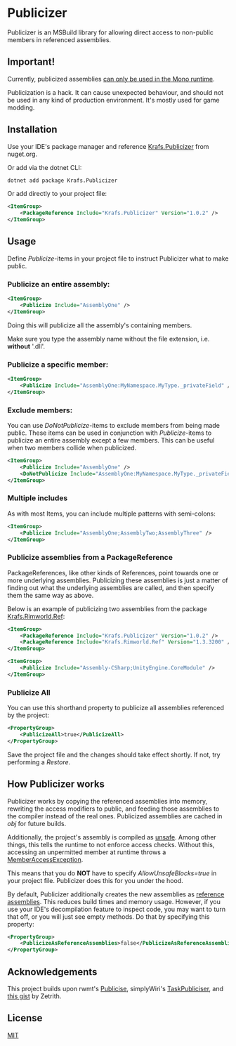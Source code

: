 # Publicizer
Publicizer is an MSBuild library for allowing direct access to non-public members in referenced assemblies.

## Important!
Currently, publicized assemblies [can only be used in the Mono runtime](https://github.com/krafs/Publicizer/issues/13).

Publicization is a hack. It can cause unexpected behaviour, and should not be used in any kind of production environment. It's mostly used for game modding.

## Installation
Use your IDE's package manager and reference [Krafs.Publicizer](https://www.nuget.org/packages/Krafs.Publicizer) from nuget.org.

Or add via the dotnet CLI:
```bash
dotnet add package Krafs.Publicizer
```
Or add directly to your project file:
```xml
<ItemGroup>
    <PackageReference Include="Krafs.Publicizer" Version="1.0.2" />
</ItemGroup>
```

## Usage
Define _Publicize_-items in your project file to instruct Publicizer what to make public.

### Publicize an entire assembly:
```xml
<ItemGroup>
    <Publicize Include="AssemblyOne" />
</ItemGroup>
```
Doing this will publicize all the assembly's containing members.

Make sure you type the assembly name without the file extension, i.e. **without** '.dll'.

### Publicize a specific member:
```xml
<ItemGroup>
    <Publicize Include="AssemblyOne:MyNamespace.MyType._privateField" />
</ItemGroup>
```

### Exclude members:
You can use _DoNotPublicize_-items to exclude members from being made public. 
These items can be used in conjunction with _Publicize_-items to publicize an entire assembly except a few members.
This can be useful when two members collide when publicized.
```xml
<ItemGroup>
    <Publicize Include="AssemblyOne" />
    <DoNotPublicize Include="AssemblyOne:MyNamespace.MyType._privateField" />
</ItemGroup>
```

### Multiple includes
As with most Items, you can include multiple patterns with semi-colons:
```xml
<ItemGroup>
    <Publicize Include="AssemblyOne;AssemblyTwo;AssemblyThree" />
</ItemGroup>
```
### Publicize assemblies from a PackageReference
PackageReferences, like other kinds of References, point towards one or more underlying assemblies. Publicizing these assemblies is just a matter of finding out what the underlying assemblies are called, and then specify them the same way as above.

Below is an example of publicizing two assemblies from the package [Krafs.Rimworld.Ref](https://www.nuget.org/packages/Krafs.Rimworld.Ref/):
```xml
<ItemGroup>
    <PackageReference Include="Krafs.Publicizer" Version="1.0.2" />
    <PackageReference Include="Krafs.Rimworld.Ref" Version="1.3.3200" />
</ItemGroup>

<ItemGroup>
    <Publicize Include="Assembly-CSharp;UnityEngine.CoreModule" />
</ItemGroup>
```

### Publicize All
You can use this shorthand property to publicize all assemblies referenced by the project:
```xml
<PropertyGroup>
    <PublicizeAll>true</PublicizeAll>
</PropertyGroup>
```

Save the project file and the changes should take effect shortly. If not, try performing a _Restore_.

## How Publicizer works
Publicizer works by copying the referenced assemblies into memory, rewriting the access modifiers to public, and feeding those assemblies to the compiler instead of the real ones.
Publicized assemblies are cached in _obj_ for future builds.

Additionally, the project's assembly is compiled as [unsafe](https://docs.microsoft.com/en-us/dotnet/csharp/language-reference/unsafe-code/). Among other things, this tells the runtime to not enforce access checks. Without this, accessing an unpermitted member at runtime throws a [MemberAccessException](https://docs.microsoft.com/en-us/dotnet/api/system.memberaccessexception/).

This means that you do **NOT** have to specify _AllowUnsafeBlocks=true_ in your project file. Publicizer does this for you under the hood.

By default, Publicizer additionally creates the new assemblies as [reference assemblies](https://docs.microsoft.com/en-us/dotnet/standard/assembly/reference-assemblies/). 
This reduces build times and memory usage. However, if you use your IDE's decompilation feature to inspect code, you may want to turn that off, or you will just see empty methods.
Do that by specifying this property:
```xml
<PropertyGroup>
    <PublicizeAsReferenceAssemblies>false</PublicizeAsReferenceAssemblies>
</PropertyGroup>
```
## Acknowledgements
This project builds upon rwmt's [Publicise](https://github.com/rwmt/Publicise), simplyWiri's [TaskPubliciser](https://github.com/simplyWiri/TaskPubliciser), and [this gist](https://gist.github.com/Zetrith/d86b1d84e993c8117983c09f1a5dcdcd) by Zetrith.


## License
[MIT](https://choosealicense.com/licenses/mit/)
